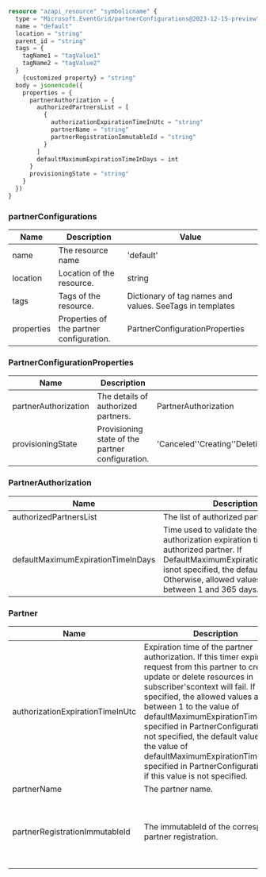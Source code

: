 ```terraform
resource "azapi_resource" "symbolicname" {
  type = "Microsoft.EventGrid/partnerConfigurations@2023-12-15-preview"
  name = "default"
  location = "string"
  parent_id = "string"
  tags = {
    tagName1 = "tagValue1"
    tagName2 = "tagValue2"
  }
    {customized property} = "string"
  body = jsonencode({
    properties = {
      partnerAuthorization = {
        authorizedPartnersList = [
          {
            authorizationExpirationTimeInUtc = "string"
            partnerName = "string"
            partnerRegistrationImmutableId = "string"
          }
        ]
        defaultMaximumExpirationTimeInDays = int
      }
      provisioningState = "string"
    }
  })
}

```

### partnerConfigurations

| Name | Description | Value |
|-|-|-|
| name | The resource name | 'default' |
| location | Location of the resource. | string |
| tags | Tags of the resource. | Dictionary of tag names and values. SeeTags in templates |
| properties | Properties of the partner configuration. | PartnerConfigurationProperties |


### PartnerConfigurationProperties

| Name | Description | Value |
|-|-|-|
| partnerAuthorization | The details of authorized partners. | PartnerAuthorization |
| provisioningState | Provisioning state of the partner configuration. | 'Canceled''Creating''Deleting''Failed''Succeeded''Updating' |


### PartnerAuthorization

| Name | Description | Value |
|-|-|-|
| authorizedPartnersList | The list of authorized partners. | Partner[] |
| defaultMaximumExpirationTimeInDays | Time used to validate the authorization expiration time for each authorized partner. If DefaultMaximumExpirationTimeInDays isnot specified, the default is 7 days. Otherwise, allowed values are between 1 and 365 days. | int |


### Partner

| Name | Description | Value |
|-|-|-|
| authorizationExpirationTimeInUtc | Expiration time of the partner authorization. If this timer expires, any request from this partner to create, update or delete resources in subscriber'scontext will fail. If specified, the allowed values are between 1 to the value of defaultMaximumExpirationTimeInDays specified in PartnerConfiguration.If not specified, the default value will be the value of defaultMaximumExpirationTimeInDays specified in PartnerConfiguration or 7 if this value is not specified. | string |
| partnerName | The partner name. | string |
| partnerRegistrationImmutableId | The immutableId of the corresponding partner registration. | stringConstraints:Min length = 36Max length = 36Pattern =^[0-9a-fA-F]{8}-([0-9a-fA-F]{4}-){3}[0-9a-fA-F]{12}$ |


